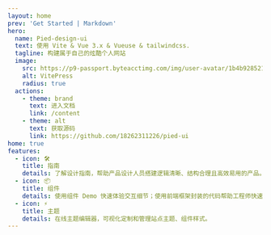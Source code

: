 ```yaml
---
layout: home
prev: 'Get Started | Markdown'
hero:
  name: Pied-design-ui
  text: 使用 Vite & Vue 3.x & Vueuse & tailwindcss.
  tagline: 构建属于自己的炫酷个人网站
  image:
    src: https://p9-passport.byteacctimg.com/img/user-avatar/1b4b92852151c19e4fe94ee0ec47bd17~300x300.image
    alt: VitePress
    radius: true
  actions:
    - theme: brand
      text: 进入文档
      link: /content
    - theme: alt
      text: 获取源码
      link: https://github.com/18262311226/pied-ui
home: true
features:
  - icon: 🛠️
    title: 指南
    details: 了解设计指南，帮助产品设计人员搭建逻辑清晰、结构合理且高效易用的产品。
  - icon: 📦
    title: 组件
    details: 使用组件 Demo 快速体验交互细节；使用前端框架封装的代码帮助工程师快速开发。
  - icon: ⚡️
    title: 主题
    details: 在线主题编辑器，可视化定制和管理站点主题、组件样式。
---
```


<style>
:root {
  --vp-home-hero-name-color: transparent;
  --vp-home-hero-name-background: -webkit-linear-gradient(120deg, red, #41d1ff);
}
</style>